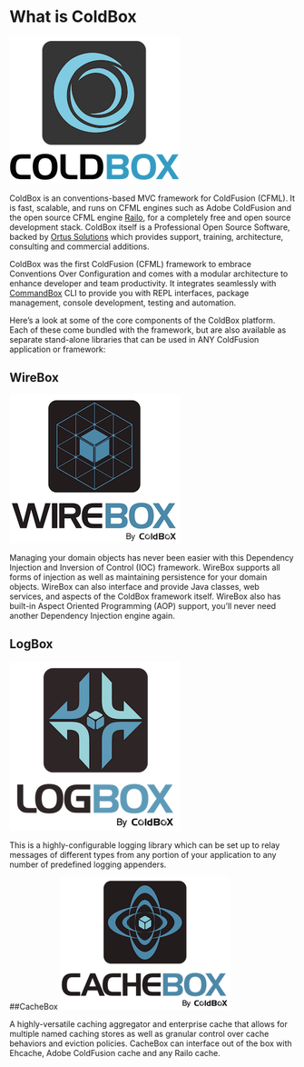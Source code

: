 # What is ColdBox

![](../images/ColdBoxLogo2015_300.png)

ColdBox is an conventions-based MVC framework for ColdFusion (CFML). It is fast, scalable, and runs on CFML engines such as Adobe ColdFusion and the open source CFML engine [Railo](http://www.getrailo.org), for a completely free and open source development stack. ColdBox itself is a Professional Open Source Software, backed by [Ortus Solutions](http://www.ortussolutions.com) which provides support, training, architecture, consulting and commercial additions.

ColdBox was the first ColdFusion (CFML) framework to embrace Conventions Over Configuration and comes with a modular architecture to enhance developer and team productivity.  It integrates seamlessly with [CommandBox](http://www.ortussolutions.com/products/commandbox) CLI to provide you with REPL interfaces, package management, console development, testing and automation.

Here’s a look at some of the core components of the ColdBox platform. Each of these come bundled with the framework, but are also available as separate stand-alone libraries that can be used in ANY ColdFusion application or framework:

## WireBox
![](../images/WireBox.png)

Managing your domain objects has never been easier with this Dependency Injection and Inversion of Control (IOC) framework. WireBox supports all forms of injection as well as maintaining persistence for your domain objects. WireBox can also interface and provide Java classes, web services, and aspects of the ColdBox framework itself. WireBox also has built-in Aspect Oriented Programming (AOP) support, you’ll never need another Dependency Injection engine again.

## LogBox
![](../images/LogBox.png)

This is a highly-configurable logging library which can be set up to relay messages of different types from any portion of your application to any number of predefined logging appenders.

##CacheBox
![](../images/CacheBox.png)

A highly-versatile caching aggregator and enterprise cache that allows for multiple named caching stores as well as granular control over cache behaviors and eviction policies. CacheBox can interface out of the box with Ehcache, Adobe ColdFusion cache and any Railo cache.


